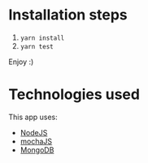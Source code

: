 # Installation steps
1. `yarn install`
2. `yarn test`

Enjoy :)

# Technologies used
This app uses:
* [NodeJS](https://nodejs.org/en/)
* [mochaJS](https://mochajs.org/) 
* [MongoDB](https://www.mongodb.com/)